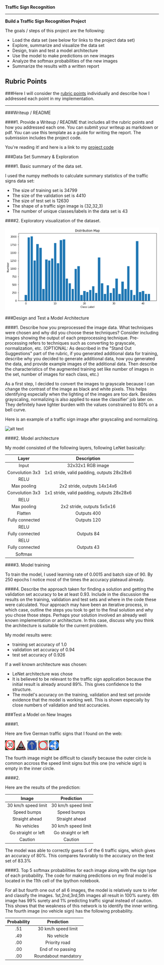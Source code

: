 **Traffic Sign Recognition** 

---

**Build a Traffic Sign Recognition Project**

The goals / steps of this project are the following:
* Load the data set (see below for links to the project data set)
* Explore, summarize and visualize the data set
* Design, train and test a model architecture
* Use the model to make predictions on new images
* Analyze the softmax probabilities of the new images
* Summarize the results with a written report


[//]: # (Image References)

[image1]: ./examples/visualization.jpg "Visualization"
[image2]: ./examples/afterpreprocess.jpg "Grayscaling"
[image3]: ./examples/random_noise.jpg "Random Noise"
[image4]: ./test_web_pics/1.png "Traffic Sign 1"
[image5]: ./test_web_pics/2.png "Traffic Sign 2"
[image6]: ./test_web_pics/3.png "Traffic Sign 3"
[image7]: ./test_web_pics/4.png "Traffic Sign 4"
[image8]: ./test_web_pics/5.png "Traffic Sign 5"

## Rubric Points
###Here I will consider the [rubric points](https://review.udacity.com/#!/rubrics/481/view) individually and describe how I addressed each point in my implementation.  

---
###Writeup / README

####1. Provide a Writeup / README that includes all the rubric points and how you addressed each one. You can submit your writeup as markdown or pdf. You can use this template as a guide for writing the report. The submission includes the project code.

You're reading it! and here is a link to my [project code](https://github.com/lifeunion/gtsclassifier/blob/master/Traffic_Sign_Classifier.ipynb)

###Data Set Summary & Exploration

####1. Basic summary of the data set. 

I used the numpy methods to calculate summary statistics of the traffic
signs data set:

* The size of training set is 34799
* The size of the validation set is 4410
* The size of test set is 12630
* The shape of a traffic sign image is (32,32,3)
* The number of unique classes/labels in the data set is 43

####2. Exploratory visualization of the dataset.

![alt text][image1]

###Design and Test a Model Architecture

####1. Describe how you preprocessed the image data. What techniques were chosen and why did you choose these techniques? Consider including images showing the output of each preprocessing technique. Pre-processing refers to techniques such as converting to grayscale, normalization, etc. (OPTIONAL: As described in the "Stand Out Suggestions" part of the rubric, if you generated additional data for training, describe why you decided to generate additional data, how you generated the data, and provide example images of the additional data. Then describe the characteristics of the augmented training set like number of images in the set, number of images for each class, etc.)

As a first step, I decided to convert the images to grayscale because I can change the contrast of the image as black and white pixels. This helps identifying especially when the lighting of the images are too dark. Besides grayscaling, normalizing is also applied to ease the classifier' job later on. They definitely have lighter burden with the values constrained to 80% on a bell curve.

Here is an example of a traffic sign image after grayscaling and normalizing.

![alt text][image2]

####2. Model architecture

My model consisted of the following layers, following LeNet basically:

| Layer         		|     Description	        					| 
|:---------------------:|:---------------------------------------------:| 
| Input         		| 32x32x1 RGB image   							| 
| Convolution 3x3     	| 1x1 stride, valid padding, outputs 28x28x6 	|
| RELU					|												|
| Max pooling	      	| 2x2 stride,  outputs 14x14x6 					|
| Convolution 3x3	    | 1x1 stride, valid padding, outputs 28x28x6    |
| RELU					|												|
| Max pooling	      	| 2x2 stride,  outputs 5x5x16 					|
| Flatten				| Outputs 400									|
| Fully connected		| Outputs 120        							|
| RELU					|												|
| Fully connected		| Outputs 84        							|
| RELU					|												|
| Fully connected		| Outputs 43									|
| Softmax       		| 												|

####3. Model training

To train the model, I used learning rate of 0.0015 and batch size of 90. By 250 epochs I notice most of the times the accuracy plateaud already.

####4. Describe the approach taken for finding a solution and getting the validation set accuracy to be at least 0.93. Include in the discussion the results on the training, validation and test sets and where in the code these were calculated. Your approach may have been an iterative process, in which case, outline the steps you took to get to the final solution and why you chose those steps. Perhaps your solution involved an already well known implementation or architecture. In this case, discuss why you think the architecture is suitable for the current problem.

My model results were:
* training set accuracy of 1.0
* validation set accuracy of 0.94 
* test set accuracy of 0.926

If a well known architecture was chosen:
* LeNet architecture was chose
* It is believed to be relevant to the traffic sign application because the initial result is already around 89%. This gives confidence to the structure.
* The model's accuracy on the training, validation and test set provide evidence that the model is working well. This is shown especially by close numbers of validation and test accuracies. 
 

###Test a Model on New Images

####1.

Here are five German traffic signs that I found on the web:

![alt text][image4] ![alt text][image5] ![alt text][image6] 
![alt text][image7] ![alt text][image8]

The fourth image might be difficult to classify because the outer circle is common accross the speed limit signs but this one (no vehicle sign) is empty in the inner circle.

####2. 

Here are the results of the prediction:

| Image			        |     Prediction	        					| 
|:---------------------:|:---------------------------------------------:| 
| 30 km/h speed limit  	| 30 km/h speed limit        					| 
| Speed bumps     		| Speed bumps 									|
| Straight ahead		| Straight ahead   								|
| No vehicles	      	| 30 km/h speed limit 			 				|
| Go straight or left	| Go straight or left      						|
| Caution            	| Caution 		      							|

The model was able to correctly guess 5 of the 6 traffic signs, which gives an accuracy of 80%. This compares favorably to the accuracy on the test set of 83.3%

####3. Top 5 softmax probabilities for each image along with the sign type of each probability. 
The code for making predictions on my final model is located in the 11th cell of the Ipython notebook.

For all but fourth one out of all 6 images, the model is relatively sure to infer and classify the images. 1st,2nd,3rd,5th images all result in 100% surety. 6th image has 99% surety and 1% predicting traffic signal instead of caution. This shows that the weakness of this network is to identify the inner writing. The fourth image (no vehicle sign) has the following probability.

| Probability         	|     Prediction	        					| 
|:---------------------:|:---------------------------------------------:| 
| .51         			| 30 km/h speed limit   						| 
| .49     				| No vehicle 									|
| .00					| Priority road									|
| .00	      			| End of no passing				 				|
| .00				    | Roundabout mandatory  						|



